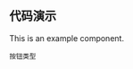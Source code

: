 ## 代码演示

This is an example component.

<!-- prettier-ignore -->
<code src="./demo/basic.tsx">按钮类型</code>
